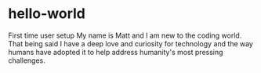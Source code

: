 # hello-world
First time user setup
My name is Matt and I am new to the coding world. That being said I have a deep love and curiosity for technology and the way humans have adopted it to help address humanity's most pressing challenges.
